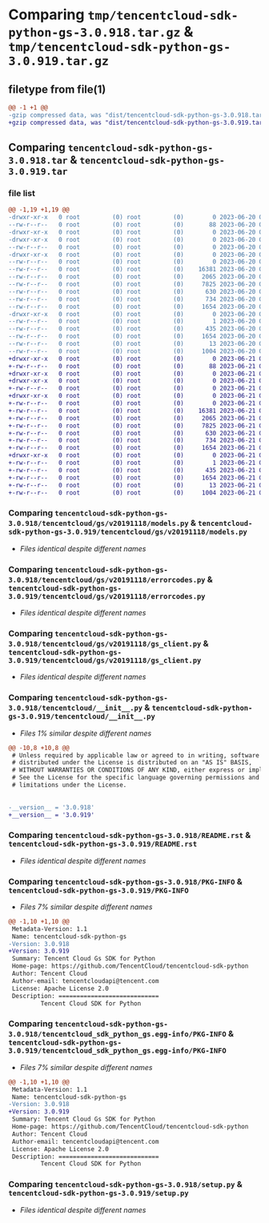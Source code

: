 # Comparing `tmp/tencentcloud-sdk-python-gs-3.0.918.tar.gz` & `tmp/tencentcloud-sdk-python-gs-3.0.919.tar.gz`

## filetype from file(1)

```diff
@@ -1 +1 @@
-gzip compressed data, was "dist/tencentcloud-sdk-python-gs-3.0.918.tar", last modified: Tue Jun 20 02:41:26 2023, max compression
+gzip compressed data, was "dist/tencentcloud-sdk-python-gs-3.0.919.tar", last modified: Wed Jun 21 00:28:04 2023, max compression
```

## Comparing `tencentcloud-sdk-python-gs-3.0.918.tar` & `tencentcloud-sdk-python-gs-3.0.919.tar`

### file list

```diff
@@ -1,19 +1,19 @@
-drwxr-xr-x   0 root         (0) root         (0)        0 2023-06-20 02:41:26.000000 tencentcloud-sdk-python-gs-3.0.918/
--rw-r--r--   0 root         (0) root         (0)       88 2023-06-20 02:41:26.000000 tencentcloud-sdk-python-gs-3.0.918/setup.cfg
-drwxr-xr-x   0 root         (0) root         (0)        0 2023-06-20 02:41:26.000000 tencentcloud-sdk-python-gs-3.0.918/tencentcloud/
-drwxr-xr-x   0 root         (0) root         (0)        0 2023-06-20 02:41:26.000000 tencentcloud-sdk-python-gs-3.0.918/tencentcloud/gs/
--rw-r--r--   0 root         (0) root         (0)        0 2023-06-20 02:41:25.000000 tencentcloud-sdk-python-gs-3.0.918/tencentcloud/gs/__init__.py
-drwxr-xr-x   0 root         (0) root         (0)        0 2023-06-20 02:41:26.000000 tencentcloud-sdk-python-gs-3.0.918/tencentcloud/gs/v20191118/
--rw-r--r--   0 root         (0) root         (0)        0 2023-06-20 02:41:25.000000 tencentcloud-sdk-python-gs-3.0.918/tencentcloud/gs/v20191118/__init__.py
--rw-r--r--   0 root         (0) root         (0)    16381 2023-06-20 02:41:25.000000 tencentcloud-sdk-python-gs-3.0.918/tencentcloud/gs/v20191118/models.py
--rw-r--r--   0 root         (0) root         (0)     2065 2023-06-20 02:41:25.000000 tencentcloud-sdk-python-gs-3.0.918/tencentcloud/gs/v20191118/errorcodes.py
--rw-r--r--   0 root         (0) root         (0)     7825 2023-06-20 02:41:25.000000 tencentcloud-sdk-python-gs-3.0.918/tencentcloud/gs/v20191118/gs_client.py
--rw-r--r--   0 root         (0) root         (0)      630 2023-06-20 02:41:25.000000 tencentcloud-sdk-python-gs-3.0.918/tencentcloud/__init__.py
--rw-r--r--   0 root         (0) root         (0)      734 2023-06-20 02:41:25.000000 tencentcloud-sdk-python-gs-3.0.918/README.rst
--rw-r--r--   0 root         (0) root         (0)     1654 2023-06-20 02:41:26.000000 tencentcloud-sdk-python-gs-3.0.918/PKG-INFO
-drwxr-xr-x   0 root         (0) root         (0)        0 2023-06-20 02:41:26.000000 tencentcloud-sdk-python-gs-3.0.918/tencentcloud_sdk_python_gs.egg-info/
--rw-r--r--   0 root         (0) root         (0)        1 2023-06-20 02:41:26.000000 tencentcloud-sdk-python-gs-3.0.918/tencentcloud_sdk_python_gs.egg-info/dependency_links.txt
--rw-r--r--   0 root         (0) root         (0)      435 2023-06-20 02:41:26.000000 tencentcloud-sdk-python-gs-3.0.918/tencentcloud_sdk_python_gs.egg-info/SOURCES.txt
--rw-r--r--   0 root         (0) root         (0)     1654 2023-06-20 02:41:26.000000 tencentcloud-sdk-python-gs-3.0.918/tencentcloud_sdk_python_gs.egg-info/PKG-INFO
--rw-r--r--   0 root         (0) root         (0)       13 2023-06-20 02:41:26.000000 tencentcloud-sdk-python-gs-3.0.918/tencentcloud_sdk_python_gs.egg-info/top_level.txt
--rw-r--r--   0 root         (0) root         (0)     1004 2023-06-20 02:41:25.000000 tencentcloud-sdk-python-gs-3.0.918/setup.py
+drwxr-xr-x   0 root         (0) root         (0)        0 2023-06-21 00:28:04.000000 tencentcloud-sdk-python-gs-3.0.919/
+-rw-r--r--   0 root         (0) root         (0)       88 2023-06-21 00:28:04.000000 tencentcloud-sdk-python-gs-3.0.919/setup.cfg
+drwxr-xr-x   0 root         (0) root         (0)        0 2023-06-21 00:28:04.000000 tencentcloud-sdk-python-gs-3.0.919/tencentcloud/
+drwxr-xr-x   0 root         (0) root         (0)        0 2023-06-21 00:28:04.000000 tencentcloud-sdk-python-gs-3.0.919/tencentcloud/gs/
+-rw-r--r--   0 root         (0) root         (0)        0 2023-06-21 00:28:03.000000 tencentcloud-sdk-python-gs-3.0.919/tencentcloud/gs/__init__.py
+drwxr-xr-x   0 root         (0) root         (0)        0 2023-06-21 00:28:04.000000 tencentcloud-sdk-python-gs-3.0.919/tencentcloud/gs/v20191118/
+-rw-r--r--   0 root         (0) root         (0)        0 2023-06-21 00:28:03.000000 tencentcloud-sdk-python-gs-3.0.919/tencentcloud/gs/v20191118/__init__.py
+-rw-r--r--   0 root         (0) root         (0)    16381 2023-06-21 00:28:03.000000 tencentcloud-sdk-python-gs-3.0.919/tencentcloud/gs/v20191118/models.py
+-rw-r--r--   0 root         (0) root         (0)     2065 2023-06-21 00:28:03.000000 tencentcloud-sdk-python-gs-3.0.919/tencentcloud/gs/v20191118/errorcodes.py
+-rw-r--r--   0 root         (0) root         (0)     7825 2023-06-21 00:28:03.000000 tencentcloud-sdk-python-gs-3.0.919/tencentcloud/gs/v20191118/gs_client.py
+-rw-r--r--   0 root         (0) root         (0)      630 2023-06-21 00:28:03.000000 tencentcloud-sdk-python-gs-3.0.919/tencentcloud/__init__.py
+-rw-r--r--   0 root         (0) root         (0)      734 2023-06-21 00:28:03.000000 tencentcloud-sdk-python-gs-3.0.919/README.rst
+-rw-r--r--   0 root         (0) root         (0)     1654 2023-06-21 00:28:04.000000 tencentcloud-sdk-python-gs-3.0.919/PKG-INFO
+drwxr-xr-x   0 root         (0) root         (0)        0 2023-06-21 00:28:04.000000 tencentcloud-sdk-python-gs-3.0.919/tencentcloud_sdk_python_gs.egg-info/
+-rw-r--r--   0 root         (0) root         (0)        1 2023-06-21 00:28:04.000000 tencentcloud-sdk-python-gs-3.0.919/tencentcloud_sdk_python_gs.egg-info/dependency_links.txt
+-rw-r--r--   0 root         (0) root         (0)      435 2023-06-21 00:28:04.000000 tencentcloud-sdk-python-gs-3.0.919/tencentcloud_sdk_python_gs.egg-info/SOURCES.txt
+-rw-r--r--   0 root         (0) root         (0)     1654 2023-06-21 00:28:04.000000 tencentcloud-sdk-python-gs-3.0.919/tencentcloud_sdk_python_gs.egg-info/PKG-INFO
+-rw-r--r--   0 root         (0) root         (0)       13 2023-06-21 00:28:04.000000 tencentcloud-sdk-python-gs-3.0.919/tencentcloud_sdk_python_gs.egg-info/top_level.txt
+-rw-r--r--   0 root         (0) root         (0)     1004 2023-06-21 00:28:03.000000 tencentcloud-sdk-python-gs-3.0.919/setup.py
```

### Comparing `tencentcloud-sdk-python-gs-3.0.918/tencentcloud/gs/v20191118/models.py` & `tencentcloud-sdk-python-gs-3.0.919/tencentcloud/gs/v20191118/models.py`

 * *Files identical despite different names*

### Comparing `tencentcloud-sdk-python-gs-3.0.918/tencentcloud/gs/v20191118/errorcodes.py` & `tencentcloud-sdk-python-gs-3.0.919/tencentcloud/gs/v20191118/errorcodes.py`

 * *Files identical despite different names*

### Comparing `tencentcloud-sdk-python-gs-3.0.918/tencentcloud/gs/v20191118/gs_client.py` & `tencentcloud-sdk-python-gs-3.0.919/tencentcloud/gs/v20191118/gs_client.py`

 * *Files identical despite different names*

### Comparing `tencentcloud-sdk-python-gs-3.0.918/tencentcloud/__init__.py` & `tencentcloud-sdk-python-gs-3.0.919/tencentcloud/__init__.py`

 * *Files 1% similar despite different names*

```diff
@@ -10,8 +10,8 @@
 # Unless required by applicable law or agreed to in writing, software
 # distributed under the License is distributed on an "AS IS" BASIS,
 # WITHOUT WARRANTIES OR CONDITIONS OF ANY KIND, either express or implied.
 # See the License for the specific language governing permissions and
 # limitations under the License.
 
 
-__version__ = '3.0.918'
+__version__ = '3.0.919'
```

### Comparing `tencentcloud-sdk-python-gs-3.0.918/README.rst` & `tencentcloud-sdk-python-gs-3.0.919/README.rst`

 * *Files identical despite different names*

### Comparing `tencentcloud-sdk-python-gs-3.0.918/PKG-INFO` & `tencentcloud-sdk-python-gs-3.0.919/PKG-INFO`

 * *Files 7% similar despite different names*

```diff
@@ -1,10 +1,10 @@
 Metadata-Version: 1.1
 Name: tencentcloud-sdk-python-gs
-Version: 3.0.918
+Version: 3.0.919
 Summary: Tencent Cloud Gs SDK for Python
 Home-page: https://github.com/TencentCloud/tencentcloud-sdk-python
 Author: Tencent Cloud
 Author-email: tencentcloudapi@tencent.com
 License: Apache License 2.0
 Description: ============================
         Tencent Cloud SDK for Python
```

### Comparing `tencentcloud-sdk-python-gs-3.0.918/tencentcloud_sdk_python_gs.egg-info/PKG-INFO` & `tencentcloud-sdk-python-gs-3.0.919/tencentcloud_sdk_python_gs.egg-info/PKG-INFO`

 * *Files 7% similar despite different names*

```diff
@@ -1,10 +1,10 @@
 Metadata-Version: 1.1
 Name: tencentcloud-sdk-python-gs
-Version: 3.0.918
+Version: 3.0.919
 Summary: Tencent Cloud Gs SDK for Python
 Home-page: https://github.com/TencentCloud/tencentcloud-sdk-python
 Author: Tencent Cloud
 Author-email: tencentcloudapi@tencent.com
 License: Apache License 2.0
 Description: ============================
         Tencent Cloud SDK for Python
```

### Comparing `tencentcloud-sdk-python-gs-3.0.918/setup.py` & `tencentcloud-sdk-python-gs-3.0.919/setup.py`

 * *Files identical despite different names*

